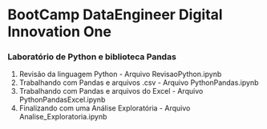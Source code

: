 # BootCamp DataEngineer Digital Innovation One

### Laboratório de Python e biblioteca Pandas

1. Revisão da linguagem Python - Arquivo RevisaoPython.ipynb
2. Trabalhando com Pandas e arquivos .csv - Arquivo PythonPandas.ipynb
3. Trabalhando com Pandas e arquivos do Excel - Arquivo PythonPandasExcel.ipynb
4. Finalizando com uma Análise Exploratória - Arquivo Analise_Exploratoria.ipynb